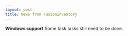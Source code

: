 ```yaml
---
layout: post
title: News from FusionInventory
---
```


<strong>Windows support</strong>
Some task tasks still need to be done.
